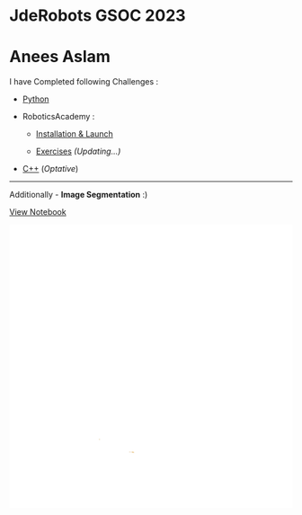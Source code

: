 # JdeRobots GSOC 2023
# Anees Aslam

I have Completed following Challenges :
* [Python](https://github.com/asat24/GSOC_JDE/tree/main/Challenges/Python)
* RoboticsAcademy :

    * [Installation & Launch ](https://youtu.be/OM8y0rrNB8o)

    * [Exercises](https://github.com/asat24/GSOC_JDE/tree/main/Challenges/RoboticsAcademy/Exercises) *(Updating...)*
* [C++](https://github.com/asat24/GSOC_JDE/blob/main/Challenges/C%2B%2B/Challenge.cpp) (*Optative*)


-----------------------------------------------------------------------------------------------------
Additionally - **Image Segmentation** :) 

[View Notebook](https://colab.research.google.com/drive/1HxnWa51cik4-Ecd8w-ngnptGdoABlosA?usp=sharing)

![](https://github.com/asat24/GSOC_JDE/blob/main/asset/logo.gif)
